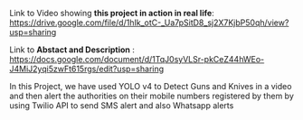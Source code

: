 Link to Video showing **this project in action in real life**: https://drive.google.com/file/d/1hIk_otC-_Ua7pSitD8_sj2X7KjbP50qh/view?usp=sharing

Link to **Abstact and Description** : https://docs.google.com/document/d/1TqJ0syVLSr-pkCeZ44hWEo-J4MiJ2yqi5zwFt615rgs/edit?usp=sharing

In this Project, we have used YOLO v4 to Detect Guns and Knives in a video and then alert the authorities on their mobile numbers registered by them by using Twilio API to send SMS alert and also Whatsapp alerts
